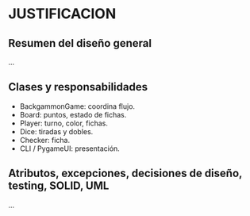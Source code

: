 # JUSTIFICACION

## Resumen del diseño general
...

## Clases y responsabilidades
- BackgammonGame: coordina flujo.
- Board: puntos, estado de fichas.
- Player: turno, color, fichas.
- Dice: tiradas y dobles.
- Checker: ficha.
- CLI / PygameUI: presentación.

## Atributos, excepciones, decisiones de diseño, testing, SOLID, UML
...
